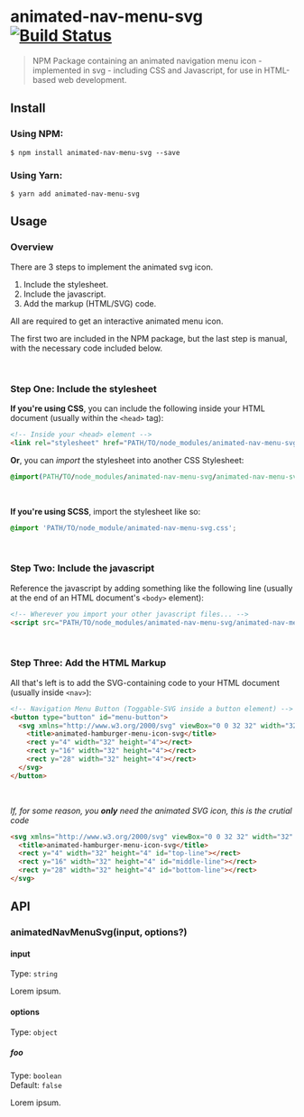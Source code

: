 # animated-nav-menu-svg [![Build Status](https://travis-ci.com/mattdanielbrown/animated-nav-menu-svg.svg?branch=master)](https://travis-ci.com/mattdanielbrown/animated-nav-menu-svg)

> NPM Package containing an animated navigation menu icon - implemented in svg - including CSS and Javascript, for use in HTML-based web development.


## Install

### Using NPM:

```
$ npm install animated-nav-menu-svg --save
```

### Using Yarn:

```
$ yarn add animated-nav-menu-svg
```

## Usage

### Overview

There are 3 steps to implement the animated svg icon.

1. Include the stylesheet.
2. Include the javascript.
3. Add the markup (HTML/SVG) code.

All are required to get an interactive animated menu icon.

The first two are included in the NPM package, but the last step is manual, with the necessary code included below.

<br>

### Step One: Include the stylesheet

**If you're using CSS**, you can include the following inside your HTML document (usually within the `<head>` tag):

```html
<!-- Inside your <head> element -->
<link rel="stylesheet" href="PATH/TO/node_modules/animated-nav-menu-svg/animated-nav-menu-svg.css">
```

**Or**, you can *import* the stylesheet into another CSS Stylesheet:

```css
@import(PATH/TO/node_modules/animated-nav-menu-svg/animated-nav-menu-svg.css);
```

<br>

**If you're using SCSS**, import the stylesheet like so:

```scss
@import 'PATH/TO/node_module/animated-nav-menu-svg.css';
```

<br>

### Step Two: Include the javascript

Reference the javascript by adding something like the following line (usually at the end of an HTML document's `<body>` element):

```html
<!-- Wherever you import your other javascript files... -->
<script src="PATH/TO/node_modules/animated-nav-menu-svg/animated-nav-menu-svg.js"></script>
```

<br>


### Step Three: Add the HTML Markup

All that's left is to add the SVG-containing code to your HTML document (usually inside `<nav>`):

```html
<!-- Navigation Menu Button (Toggable-SVG inside a button element) -->
<button type="button" id="menu-button">
  <svg xmlns="http://www.w3.org/2000/svg" viewBox="0 0 32 32" width="32" height="32" id="menu-icon">
    <title>animated-hamburger-menu-icon-svg</title>
    <rect y="4" width="32" height="4"></rect>
    <rect y="16" width="32" height="4"></rect>
    <rect y="28" width="32" height="4"></rect>
  </svg>
</button>
```

<br>

*If, for some reason, you __only__ need the animated SVG icon, this is the crutial code*

```html
<svg xmlns="http://www.w3.org/2000/svg" viewBox="0 0 32 32" width="32" height="32" id="animated-menu-icon-svg">
  <title>animated-hamburger-menu-icon-svg</title>
  <rect y="4" width="32" height="4" id="top-line"></rect>
  <rect y="16" width="32" height="4" id="middle-line"></rect>
  <rect y="28" width="32" height="4" id="bottom-line"></rect>
</svg>
```

## API

### animatedNavMenuSvg(input, options?)

#### input

Type: `string`

Lorem ipsum.

#### options

Type: `object`

##### foo

Type: `boolean`\
Default: `false`

Lorem ipsum.
